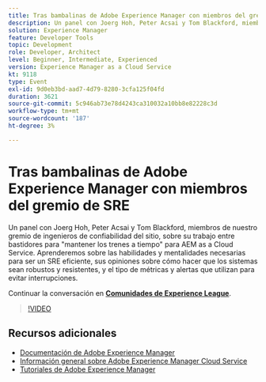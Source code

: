 ```yaml
---
title: Tras bambalinas de Adobe Experience Manager con miembros del gremio de SRE
description: Un panel con Joerg Hoh, Peter Acsai y Tom Blackford, miembros de nuestro gremio de ingenieros de confiabilidad del sitio, sobre su trabajo entre bastidores para "mantener los trenes a tiempo" para AEM as a Cloud Service. Aprenderemos sobre las habilidades y mentalidades necesarias para ser un SRE eficiente, sus opiniones sobre cómo hacer que los sistemas sean robustos y resistentes, y el tipo de métricas y alertas que utilizan para evitar interrupciones.
solution: Experience Manager
feature: Developer Tools
topic: Development
role: Developer, Architect
level: Beginner, Intermediate, Experienced
version: Experience Manager as a Cloud Service
kt: 9118
type: Event
exl-id: 9d0eb3bd-aad7-4d79-8280-3cfa125f04fd
duration: 3621
source-git-commit: 5c946ab73e78d4243ca310032a10bb8e82228c3d
workflow-type: tm+mt
source-wordcount: '187'
ht-degree: 3%

---
```


# Tras bambalinas de Adobe Experience Manager con miembros del gremio de SRE

Un panel con Joerg Hoh, Peter Acsai y Tom Blackford, miembros de nuestro gremio de ingenieros de confiabilidad del sitio, sobre su trabajo entre bastidores para &quot;mantener los trenes a tiempo&quot; para AEM as a Cloud Service. Aprenderemos sobre las habilidades y mentalidades necesarias para ser un SRE eficiente, sus opiniones sobre cómo hacer que los sistemas sean robustos y resistentes, y el tipo de métricas y alertas que utilizan para evitar interrupciones.

Continuar la conversación en **[Comunidades de Experience League](https://adobe.ly/2WoCVOU)**.

>[!VIDEO](https://video.tv.adobe.com/v/337527/?quality=12&learn=on&hidetitle=true)

## Recursos adicionales

- [Documentación de Adobe Experience Manager](https://experienceleague.adobe.com/docs/experience-manager-cloud-service.html)
- [Información general sobre Adobe Experience Manager Cloud Service](https://experienceleague.adobe.com/docs/experience-manager-cloud-service/overview/home.html)
- [Tutoriales de Adobe Experience Manager](https://experienceleague.adobe.com/docs/experience-manager-tutorials.html)

